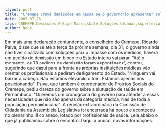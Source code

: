 ```yaml
---
layout: post
title: "Cremepe prevê demissões em massa se o governonão apresentar soluções até terça"
date: 2007-07-26
tags: CREMEPE,Demissões,Felipe Massa,skate,Soluções Urbanas,superterça
author: None
---
```

Em mais uma declara&ccedil;&atilde;o contundente,&nbsp;o conselheiro do Cremepe, Ricardo Paiva, disse que se at&eacute; a ter&ccedil;a da pr&oacute;xima semana, dia 31,&nbsp; o governo ainda n&atilde;o tiver sinalizado com solu&ccedil;&otilde;es para o impasse com os m&eacute;dicos, haver&aacute; um pedido de demiss&atilde;o em bloco e o Estado inteiro vai parar.
&quot;At&eacute; o momento, os 78 pedidos de demiss&atilde;o foram espont&acirc;neos&quot;, contou, sugerindo que daqui para a frente as pr&oacute;prias institui&ccedil;&otilde;es m&eacute;dicas v&atilde;o orentar os profissionais a pedirem desligamento do Estado. &quot;Ningu&eacute;m vai baixar a cabe&ccedil;a. N&atilde;o estamos elevando o tom. Estamos apenas nos posicionando&quot;.
Paiva, que tamb&eacute;m &eacute; coordenador de Projetos&nbsp;Sociais do Cremepe,&nbsp;pediu clareza do governo sobre a siutua&ccedil;&atilde;o de sa&uacute;de em Pernambuco. &quot;Queremos um cronograma do governo para atender a essas necessidades que n&atilde;o s&atilde;o apenas da categoria m&eacute;dica, mas de toda a popula&ccedil;&atilde;o pernambucana&quot;.
A reuni&atilde;o extraordin&aacute;ria da Comiss&atilde;o de Cidadania da Assembl&eacute;ia Legislativa foi encerrada h&aacute; pouco e aconteceu no plenarinho III do anexo, lotado por profissionais de sa&uacute;de.
Leia abaixo o que j&aacute; publicamos sobre o encontro. Daqui a pouco, novas informa&ccedil;&otilde;es. 